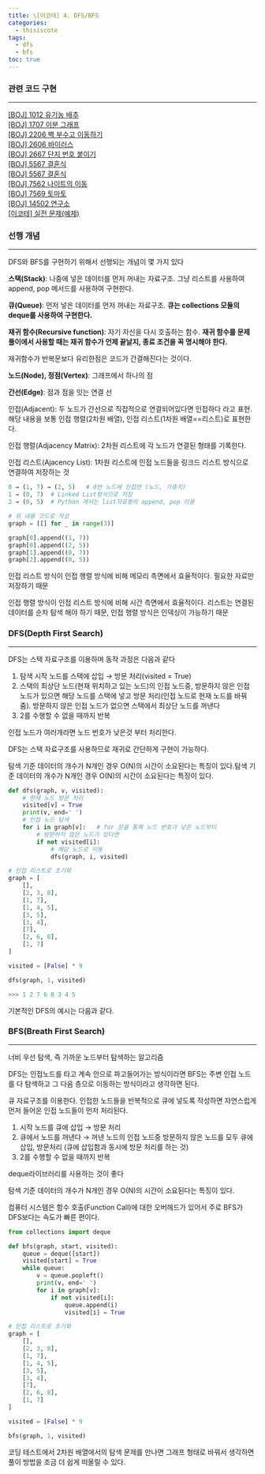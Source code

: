 ```yaml
---
title: \[이코테] 4. DFS/BFS
categories: 
  - thisiscote
tags: 
  - dfs
  - bfs
toc: true
---
```


### 관련 코드 구현

---

[[BOJ] 1012 유기농 배추](http://akgop.github.io/boj/BOJ1012/)<br>
[[BOJ] 1707 이분 그래프](http://akgop.github.io/boj/BOJ1707/)<br>
[[BOJ] 2206 벽 부수고 이동하기](http://akgop.github.io/boj/BOJ2206/)<br>
[[BOJ] 2606 바이러스](http://akgop.github.io/boj/BOJ2606/)<br>
[[BOJ] 2667 단지 번호 붙이기](http://akgop.github.io/boj/BOJ2667/)<br>
[[BOJ] 5567 결혼식](http://akgop.github.io/boj/BOJ5567/)<br>
[[BOJ] 5567 결혼식](http://akgop.github.io/boj/BOJ5567/)<br>
[[BOJ] 7562 나이트의 이동](http://akgop.github.io/boj/BOJ7562/)<br>
[[BOJ] 7569 토마토](http://akgop.github.io/boj/BOJ7569/)<br>
[[BOJ] 14502 연구소](http://akgop.github.io/boj/BOJ14502/)<br>
[[이코테] 실전 문제(예제)](http://akgop.github.io/thisiscote/thisiscote_41/)


### 선행 개념

---

DFS와 BFS를 구현하기 위해서 선행되는 개념이 몇 가지 있다

**스택(Stack)**: 나중에 넣은 데이터를 먼저 꺼내는 자료구조. 그냥 리스트를 사용하여 append, pop 메서드를 사용하여 구현한다.

**큐(Queue)**: 먼저 넣은 데이터를 먼저 꺼내는 자료구조. **큐는 collections 모듈의 deque를 사용하여 구현한다.**

**재귀 함수(Recursive function)**: 자기 자신을 다시 호출하는 함수. **재귀 함수를 문제 풀이에서 사용할 때는 재귀 함수가 언제 끝날지, 종료 조건을 꼭 명시해야 한다.**

재귀함수가 반복문보다 유리한점은 코드가 간결해진다는 것이다.

**노드(Node), 정점(Vertex)**: 그래프에서 하나의 점

**간선(Edge)**: 점과 점을 잇는 연결 선

인접(Adjacent): 두 노드가 간선으로 직접적으로 연결되어있다면 인접하다 라고 표현. 해당 내용을 보통 인접 행렬(2차원 배열), 인접 리스트(1차원 배열==리스트)로 표현한다.

인접 행렬(Adjacency Matrix): 2차원 리스트에 각 노드가 연결된 형태를 기록한다.

인접 리스트(Ajacency List): 1차원 리스트에 인접 노드들을 링크드 리스트 방식으로 연결하여 저장하는 것

```python
0 → (1, 7) → (2, 5)   # 0번 노드에 인접한 (노드, 가중치)
1 → (0, 7)  # Linked List형식으로 저장
2 → (0, 5)  # Python 에서는 list자료형의 append, pop 이용

# 위 내용 코드로 작성
graph = [[] for _ in range(3)]

graph[0].append((1, 7))
graph[0].append((2, 5))
graph[1].append((0, 7))
graph[2].append((0, 5))
```

인접 리스트 방식이 인접 행렬 방식에 비해 메모리 측면에서 효율적이다. 필요한 자료만 저장하기 때문

인접 행렬 방식이 인접 리스트 방식에 비해 시간 측면에서 효율적이다. 리스트는 연결된 데이터를 순차 탐색 해야 하기 때문, 인접 행렬 방식은 인덱싱이 가능하기 때문

### DFS(Depth First Search)

---

DFS는 스택 자료구조를 이용하며 동작 과정은 다음과 같다

1. 탐색 시작 노드를 스택에 삽입 → 방문 처리(visited = True)
2. 스택의 최상단 노드(현재 위치하고 있는 노드)의 인접 노드중, 방문하지 않은 인접 노드가 있으면 해당 노드를 스택에 넣고 방문 처리(인접 노드로 현재 노드를 바꿔줌). 
방문하지 않은 인접 노드가 없으면 스택에서 최상단 노드를 꺼낸다
3. 2를 수행할 수 없을 때까지 반복

인접 노드가 여러개라면 노드 번호가 낮은것 부터 처리한다.

DFS는 스택 자료구조를 사용하므로 재귀로 간단하게 구현이 가능하다.

탐색 기준 데이터의 개수가 N개인 경우 O(N)의 시간이 소요된다는 특징이 있다.탐색 기준 데이터의 개수가 N개인 경우 O(N)의 시간이 소요된다는 특징이 있다.

```python
def dfs(graph, v, visited):
    # 현재 노드 방문 처리
    visited[v] = True
    print(v, end=' ')
    # 인접 노드 탐색
    for i in graph[v]:   # for 문을 통해 노드 번호가 낮은 노드부터
        # 방문하지 않은 노드가 있다면
        if not visited[i]:
            # 해당 노드로 이동
            dfs(graph, i, visited)

# 인접 리스트로 초기화
graph = [
    [],
    [2, 3, 8],
    [1, 7],
    [1, 4, 5],
    [3, 5],
    [3, 4],
    [7],
    [2, 6, 8],
    [1, 7]
]

visited = [False] * 9

dfs(graph, 1, visited)

>>> 1 2 7 6 8 3 4 5
```

기본적인 DFS의 예시는 다음과 같다.

### BFS(Breath First Search)

---

너비 우선 탐색, 즉 가까운 노드부터 탐색하는 알고리즘

DFS는 인접노드를 타고 계속 안으로 파고들어가는 방식이라면 BFS는 주변 인접 노드를 다 탐색하고 그 다음 층으로 이동하는 방식이라고 생각하면 된다.

큐 자료구조를 이용한다. 인접한 노드들을 반복적으로 큐에 넣도록 작성하면 자연스럽게 먼저 들어온 인접 노드들이 먼저 처리된다.

1. 시작 노드를 큐에 삽입 → 방문 처리
2. 큐에서 노드를 꺼낸다 → 꺼낸 노드의 인접 노드중 방문하지 않은 노드를 모두 큐에 삽입, 방문처리 (큐에 삽입함과 동시에 방문 처리를 하는 것)
3. 2를 수행할 수 없을 때까지 반복

deque라이브러리를 사용하는 것이 좋다

탐색 기준 데이터의 개수가 N개인 경우 O(N)의 시간이 소요된다는 특징이 있다.

컴퓨터 시스템은 함수 호출(Function Call)에 대한 오버헤드가 있어서 주로 BFS가 DFS보다는 속도가 빠른 편이다.

```python
from collections import deque

def bfs(graph, start, visited):
    queue = deque([start])
    visited[start] = True
    while queue:
        v = queue.popleft()
        print(v, end=' ')
        for i in graph[v]:
            if not visited[i]:
                queue.append(i)
                visited[i] = True

# 인접 리스트로 초기화
graph = [
    [],
    [2, 3, 8],
    [1, 7],
    [1, 4, 5],
    [3, 5],
    [3, 4],
    [7],
    [2, 6, 8],
    [1, 7]
]

visited = [False] * 9

bfs(graph, 1, visited)
```

코딩 테스트에서 2차원 배열에서의 탐색 문제를 만나면 그래프 형태로 바꿔서 생각하면 풀이 방법을 조금 더 쉽게 떠올릴 수 있다.